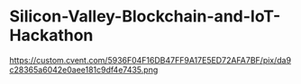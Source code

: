# Silicon-Valley-Blockchain-and-IoT-Hackathon
https://custom.cvent.com/5936F04F16DB47FF9A17E5ED72AFA7BF/pix/da9c28365a6042e0aee181c9df4e7435.png

